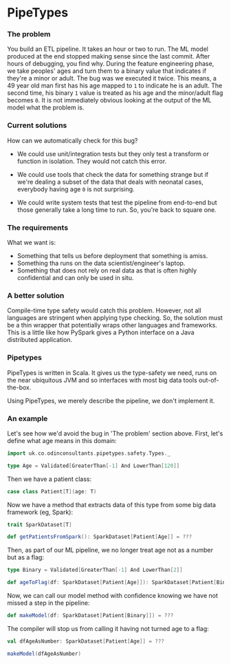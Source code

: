 # PipeTypes

### The problem

You build an ETL pipeline. 
It takes an hour or two to run. 
The ML model produced at the end stopped making sense since the last commit.
After hours of debugging, you find why.
During the feature engineering phase, we take peoples' ages and turn them to a binary value that indicates if they're a minor or adult.
The bug was we executed it twice.
This means, a 49 year old man first has his age mapped to `1` to indicate he is an adult.
The second time, his binary `1` value is treated as his age and the minor/adult flag becomes `0`.
It is not immediately obvious looking at the output of the ML model what the problem is.

### Current solutions

How can we automatically check for this bug?

- We could use unit/integration tests but they only test a transform or function in isolation. 
They would not catch this error.

- We could use tools that check the data for something strange but if we're dealing a subset of the data that deals with neonatal cases, everybody having age `0` is not surprising.

- We could write system tests that test the pipeline from end-to-end but those generally take a long time to run.
So, you're back to square one.

### The requirements

What we want is:

- Something that tells us before deployment that something is amiss.
- Something tha runs on the data scientist/engineer's laptop.
- Something that does not rely on real data as that is often highly confidential and can only be used in situ.

### A better solution

Compile-time type safety would catch this problem. 
However, not all languages are stringent when applying type checking.
So, the solution must be a thin wrapper that potentially wraps other languages and frameworks.
This is a little like how PySpark gives a Python interface on a Java distributed application.

### Pipetypes

PipeTypes is written in Scala. It gives us the type-safety we need, runs on the near ubiquitous JVM and so interfaces with most big data tools out-of-the-box.

Using PipeTypes, we merely describe the pipeline, we don't implement it.

### An example

Let's see how we'd avoid the bug in 'The problem' section above.
First, let's define what age means in this domain:
```scala mdoc
import uk.co.odinconsultants.pipetypes.safety.Types._

type Age = Validated[GreaterThan[-1] And LowerThan[120]]
```
Then we have a patient class:
```scala mdoc
case class Patient[T](age: T)
```
Now we have a method that extracts data of this type from some big data framework (eg, Spark):
```scala mdoc
trait SparkDataset[T]

def getPatientsFromSpark(): SparkDataset[Patient[Age]] = ???
```
Then, as part of our ML pipeline, we no longer treat age not as a number but as a flag:
```scala mdoc
type Binary = Validated[GreaterThan[-1] And LowerThan[2]]

def ageToFlag(df: SparkDataset[Patient[Age]]): SparkDataset[Patient[Binary]] = ???
```
Now, we can call our model method with confidence knowing we have not missed a step in the pipeline:
```scala mdoc
def makeModel(df: SparkDataset[Patient[Binary]]) = ???
```
The compiler will stop us from calling it having not turned age to a flag:
```scala mdoc:fail
val dfAgeAsNumber: SparkDataset[Patient[Age]] = ???

makeModel(dfAgeAsNumber)
```

